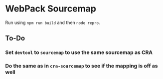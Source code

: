 # WebPack Sourcemap

Run using `npm run build` and then `node repro`.

## To-Do


### Set `devtool` to `sourcemap` to use the same sourcemap as CRA

### Do the same as in `cra-sourcemap` to see if the mapping is off as well
